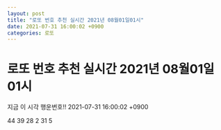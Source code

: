 ```yaml
---
layout: post
title: "로또 번호 추천 실시간 2021년 08월01일01시"
date: 2021-07-31 16:00:02 +0900
categories: 로또
---
```


# 로또 번호 추천 실시간 2021년 08월01일01시

지금 이 시각 행운번호!! 2021-07-31 16:00:02 +0900

 44  39  28  2  31  5 

